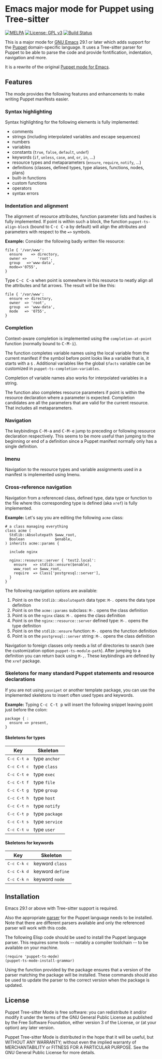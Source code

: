 # Emacs major mode for Puppet using Tree-sitter

[![MELPA](https://melpa.org/packages/puppet-ts-mode-badge.svg)](https://melpa.org/#/puppet-ts-mode)
[![License: GPL v3](https://img.shields.io/badge/License-GPLv3-blue.svg)](https://www.gnu.org/licenses/gpl-3.0)
[![Build Status](https://github.com/smoeding/puppet-ts-mode/actions/workflows/CI.yaml/badge.svg)](https://github.com/smoeding/puppet-ts-mode/actions/workflows/CI.yaml)

This is a major mode for [GNU Emacs](https://www.gnu.org/software/emacs/) 29.1 or later which adds support for the [Puppet](https://www.puppet.com) domain-specific language. It uses a Tree-sitter parser for Puppet to be able to parse the code and provide fontification, indentation, navigation and more.

It is a rewrite of the original [Puppet mode for Emacs](https://github.com/voxpupuli/puppet-mode).

## Features

The mode provides the following features and enhancements to make writing Puppet manifests easier.

### Syntax highlighting

Syntax highlighting for the following elements is fully implemented:

- comments
- strings (including interpolated variables and escape sequences)
- numbers
- variables
- constants (`true`, `false`, `default`, `undef`)
- keywords (`if`, `unless`, `case`, `and`, `or`, `in`, ...)
- resource types and metaparameters (`ensure`, `require`, `notify`, ...)
- definitions (classes, defined types, type aliases, functions, nodes, plans)
- built-in functions
- custom functions
- operators
- syntax errors

### Indentation and alignment

The alignment of resource attributes, function parameter lists and hashes is fully implemented. If point is within such a block, the function `puppet-ts-align-block` (bound to <kbd>C-c C-a</kbd> by default) will align the attributes and parameters with respect to the `=>` symbols.

**Example:** Consider the following badly written file resource:

``` puppet
file { '/var/www':
  ensure    => directory,
  owner =>     'root',
  group   =>'www-data',
  mode=>'0755',
}
```

Type <kbd>C-c C-a</kbd> when point is somewhere in this resource to neatly align all the attributes and fat arrows. The result will be like this:

``` puppet
file { '/var/www':
  ensure => directory,
  owner  => 'root',
  group  => 'www-data',
  mode   => '0755',
}
```

### Completion

Context-aware completion is implemented using the `completion-at-point` function (normally bound to <kbd>C-M-i</kbd>).

The function completes variable names using the local variable from the current manifest if the symbol before point looks like a variable that is, it starts with a `$` . Additional variables like the global `$facts` variable can be customized in `puppet-ts-completion-variables`.

Completion of variable names also works for interpolated variables in a string.

The function also completes resource parameters if point is within the resource declaration where a parameter is expected. Completion candidates are all the parameters that are valid for the current resource. That includes all metaparameters.

### Navigation

The keybindings <kbd>C-M-a</kbd> and <kbd>C-M-e</kbd> jump to preceding or following resource declaration respectively. This seems to be more useful than jumping to the beginning or end of a definition since a Puppet manifest normally only has a single definition.

### Imenu

Navigation to the resource types and variable assignments used in a manifest is implemented using Imenu.

### Cross-reference navigation

Navigation from a referenced class, defined type, data type or function to the file where this corresponding type is defined (aka `xref`) is fully implemented.

**Example:** Let's say you are editing the following `acme` class:

``` puppet
# a class managing everything
class acme (
  Stdlib::Absolutepath $www_root,
  Boolean              $enable,
) inherits acme::params {

  include nginx

  nginx::resource::server { 'test2.local':
    ensure   => stdlib::ensure($enable),
    www_root => $www_root,
    require  => Class['postgresql::server'],
  }
}
```

The following navigation options are available:

1. Point is on the `Stdlib::Absolutepath` data type: `M-.` opens the data type definition
1. Point is on the `acme::params` subclass: `M-.` opens the class definition
1. Point is on the `nginx` class: `M-.` opens the class definition
1. Point is on the `nginx::resource::server` defined type: `M-.` opens the type definition
1. Point is on the `stdlib::ensure` function: `M-.` opens the function definition
1. Point is on the `postgresql::server` string: `M-.` opens the class definition

Navigation to foreign classes only needs a list of directories to search (see the customization option `puppet-ts-module-path`). After jumping to a definition you can return back using `M-,`. These keybindings are defined by the `xref` package.

### Skeletons for many standard Puppet statements and resource declarations

If you are not using `yasnipet` or another template package, you can use the implemented skeletons to insert often used types and keywords.

**Example:** Typing <kbd>C-c C-t p</kbd> will insert the following snippet leaving point just before the colon:

``` puppet
package { :
  ensure => present,
}
```

#### Skeletons for types

Key                  | Skeleton
---------------------|---------------
<kbd>C-c C-t a</kbd> | type `anchor`
<kbd>C-c C-t c</kbd> | type `class`
<kbd>C-c C-t e</kbd> | type `exec`
<kbd>C-c C-t f</kbd> | type `file`
<kbd>C-c C-t g</kbd> | type `group`
<kbd>C-c C-t h</kbd> | type `host`
<kbd>C-c C-t n</kbd> | type `notify`
<kbd>C-c C-t p</kbd> | type `package`
<kbd>C-c C-t s</kbd> | type `service`
<kbd>C-c C-t u</kbd> | type `user`

#### Skeletons for keywords

Key                  | Skeleton
---------------------|-------------------
<kbd>C-c C-k c</kbd> | keyword `class`
<kbd>C-c C-k d</kbd> | keyword `define`
<kbd>C-c C-k n</kbd> | keyword `node`

## Installation

Emacs 29.1 or above with Tree-sitter support is required.

Also the appropriate [parser](https://github.com/smoeding/tree-sitter-puppet) for the Puppet language needs to be installed. Note that there are different parsers available and only the referenced parser will work with this code.

The following Elisp code should be used to install the Puppet language parser.  This requires some tools -- notably a compiler toolchain -- to be available on your machine.

```elisp
(require 'puppet-ts-mode)
(puppet-ts-mode-install-grammar)
```

Using the function provided by the package ensures that a version of the parser matching the package will be installed. These commands should also be used to update the parser to the correct version when the package is updated.

## License

Puppet Tree-sitter Mode is free software: you can redistribute it and/or modify it under the terms of the GNU General Public License as published by the Free Software Foundation, either version 3 of the License, or (at your option) any later version.

Puppet Tree-sitter Mode is distributed in the hope that it will be useful, but WITHOUT ANY WARRANTY; without even the implied warranty of MERCHANTABILITY or FITNESS FOR A PARTICULAR PURPOSE.  See the GNU General Public License for more details.
